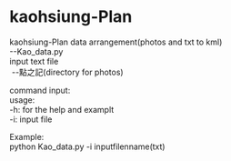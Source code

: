 # kaohsiung-Plan

kaohsiung-Plan data arrangement(photos and txt to kml)<br />
--Kao_data.py  <br />
  input text file  <br />
  --點之記(directory for photos)  <br />

command input:<br />
usage:<br />
  -h: for the help and examplt<br />
  -i: input file<br />
  
Example:<br />
  python Kao_data.py -i inputfilenname(txt)<br />
